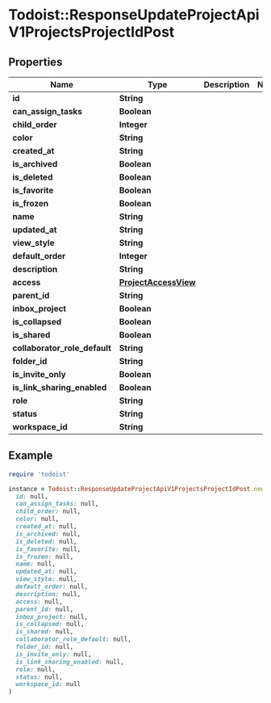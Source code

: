 # Todoist::ResponseUpdateProjectApiV1ProjectsProjectIdPost

## Properties

| Name | Type | Description | Notes |
| ---- | ---- | ----------- | ----- |
| **id** | **String** |  |  |
| **can_assign_tasks** | **Boolean** |  |  |
| **child_order** | **Integer** |  |  |
| **color** | **String** |  |  |
| **created_at** | **String** |  |  |
| **is_archived** | **Boolean** |  |  |
| **is_deleted** | **Boolean** |  |  |
| **is_favorite** | **Boolean** |  |  |
| **is_frozen** | **Boolean** |  |  |
| **name** | **String** |  |  |
| **updated_at** | **String** |  |  |
| **view_style** | **String** |  |  |
| **default_order** | **Integer** |  |  |
| **description** | **String** |  |  |
| **access** | [**ProjectAccessView**](ProjectAccessView.md) |  |  |
| **parent_id** | **String** |  |  |
| **inbox_project** | **Boolean** |  |  |
| **is_collapsed** | **Boolean** |  |  |
| **is_shared** | **Boolean** |  |  |
| **collaborator_role_default** | **String** |  |  |
| **folder_id** | **String** |  |  |
| **is_invite_only** | **Boolean** |  |  |
| **is_link_sharing_enabled** | **Boolean** |  |  |
| **role** | **String** |  |  |
| **status** | **String** |  |  |
| **workspace_id** | **String** |  |  |

## Example

```ruby
require 'todoist'

instance = Todoist::ResponseUpdateProjectApiV1ProjectsProjectIdPost.new(
  id: null,
  can_assign_tasks: null,
  child_order: null,
  color: null,
  created_at: null,
  is_archived: null,
  is_deleted: null,
  is_favorite: null,
  is_frozen: null,
  name: null,
  updated_at: null,
  view_style: null,
  default_order: null,
  description: null,
  access: null,
  parent_id: null,
  inbox_project: null,
  is_collapsed: null,
  is_shared: null,
  collaborator_role_default: null,
  folder_id: null,
  is_invite_only: null,
  is_link_sharing_enabled: null,
  role: null,
  status: null,
  workspace_id: null
)
```

